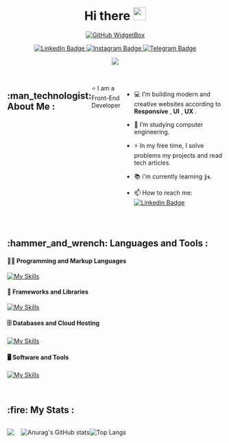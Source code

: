 <!-- header -->
<div align="center">

  <!-- hello -->
  <h1>
    Hi there
    <img src="https://media.giphy.com/media/hvRJCLFzcasrR4ia7z/giphy.gif" width="30px"/>
  </h1>

  <!-- profile card -->
  [![GitHub WidgetBox](https://github-widgetbox.vercel.app/api/profile?username=m-amin-b&data=followers,repositories,stars,commits&theme=darkmode)](https://github.com/Jurredr/github-widgetbox)

  <!-- social media -->
  <div id="badges">
    <a href="https://www.linkedin.com/in/m-amin-b-475614229">
      <img src="https://img.shields.io/badge/LinkedIn-blue?style=for-the-badge&logo=linkedin&logoColor=white" alt="LinkedIn Badge"/>
    </a>
    <a href="https://www.instagram.com/m.amin.b7official">
      <img src="https://img.shields.io/badge/Instagram-E4405F?style=for-the-badge&logo=instagram&logoColor=white" alt="Instagram Badge"/>
    </a>
    <a href="https://t.me/m_amin_b7official">
      <img src="https://img.shields.io/badge/Telegram-2CA5E0?style=for-the-badge&logo=telegram&logoColor=white" alt="Telegram Badge"/>
    </a>
  </div>

  <!-- profile view -->
  [![](https://visitcount.itsvg.in/api?id=m-amin-b&icon=1&color=5)](https://visitcount.itsvg.in)

  

  <!-- [![SVG Banners](https://svg-banners.vercel.app/api?type=glitch&text1=glitch🤹&width=800&height=400)](https://github.com/Akshay090/svg-banners) -->
<!-- [![SVG Banners](https://svg-banners.vercel.app/api?type=typeWriter&text1=Front-End%20👨‍💻&width=1000&height=100)](https://github.com/Akshay090/svg-banners) -->
  
</div><br/>

<!--  About Me -->
<div style="display:flex;" align="left">
  <h2>:man_technologist: About Me :</h2><br/>
  
  ⭐ I am a Front-End Developer

  - :computer: I’m  building modern and creative websites according to **Responsive** , **UI** , **UX** .

  - :school: I’m studying computer engineering.

  - :zap: In my free time, I solve problems my projects and read tech articles.
  
  - :books: i'm currently learning **`js`**.

  - :mailbox: How to reach me: [![Linkedin Badge](https://img.shields.io/badge/m.amin.b-blue?style=flat&logo=Linkedin&logoColor=white)](https://www.linkedin.com/in/m-amin-b-475614229)

</div><br/>

<!--  Languages and Tools -->
<h2 align="left">:hammer_and_wrench: Languages and Tools :</h2>

  #### 👨‍💻 Programming and Markup Languages ####
  [![My Skills](https://skillicons.dev/icons?i=js,html,css)](https://skillicons.dev)
    
  #### 🧰 Frameworks and Libraries ####
  [![My Skills](https://skillicons.dev/icons?i=tailwind,sass)](https://skillicons.dev)
    
  #### 🗄️ Databases and Cloud Hosting ####
  [![My Skills](https://skillicons.dev/icons?i=firebase,mysql,mongo)](https://skillicons.dev)
    
  #### 🖥️ Software and Tools ####
  [![My Skills](https://skillicons.dev/icons?i=figma,vscode,git,webpack,npm)](https://skillicons.dev)
    
</div><br/>

<!--  Stats -->
<h2 align="left">:fire: My Stats :</h2>
<div style="display:flex;" align="left" class="stats">
  
   <!-- Total Contributions  -->
  ![](https://github-readme-streak-stats.herokuapp.com/?user=m-amin-b&theme=monokai&hide_border=false) &nbsp;&nbsp;&nbsp;
  
  ![Anurag's GitHub stats](https://github-readme-stats.vercel.app/api?username=m-amin-b&theme=monokai&show_icons=true)
  
  ![Top Langs](https://github-readme-stats.vercel.app/api/top-langs/?username=m-amin-b&layout=compact&theme=monokai)
  
</div>

<!--  repos -->
<!-- 
<a href="https://github.com/m-amin-b/test-code">
  <img align="center" src="https://github-readme-stats.vercel.app/api/pin/?username=m-amin-b&repo=test-code&theme=monokai&show" />
</a>
-->
